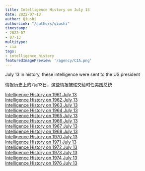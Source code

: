 ```yaml
---
title: Intelligence History on July 13
date: 2022-07-13
author: Qiushi 
authorLink: "/authors/qiushi"
timestamp: 
- 2022-07
- 07-13
multitype: 
- cia
tags: 
- intelligence_history
featuredImagePreview: '/agency/CIA.png'
---
```



July 13 in history, these intelligence were sent to the US president

情报历史上的7月13日，这些情报被递交给时任美国总统

<!--more-->







[Intelligence History on 1961 July 13](/dailybrief/1961-07-13)   
[Intelligence History on 1962 July 13](/dailybrief/1962-07-13)   
[Intelligence History on 1963 July 13](/dailybrief/1963-07-13)   
[Intelligence History on 1964 July 13](/dailybrief/1964-07-13)   
[Intelligence History on 1965 July 13](/dailybrief/1965-07-13)   
[Intelligence History on 1966 July 13](/dailybrief/1966-07-13)   
[Intelligence History on 1967 July 13](/dailybrief/1967-07-13)   
[Intelligence History on 1968 July 13](/dailybrief/1968-07-13)   
[Intelligence History on 1970 July 13](/dailybrief/1970-07-13)   
[Intelligence History on 1971 July 13](/dailybrief/1971-07-13)   
[Intelligence History on 1972 July 13](/dailybrief/1972-07-13)   
[Intelligence History on 1973 July 13](/dailybrief/1973-07-13)   
[Intelligence History on 1974 July 13](/dailybrief/1974-07-13)   
[Intelligence History on 1976 July 13](/dailybrief/1976-07-13)   
